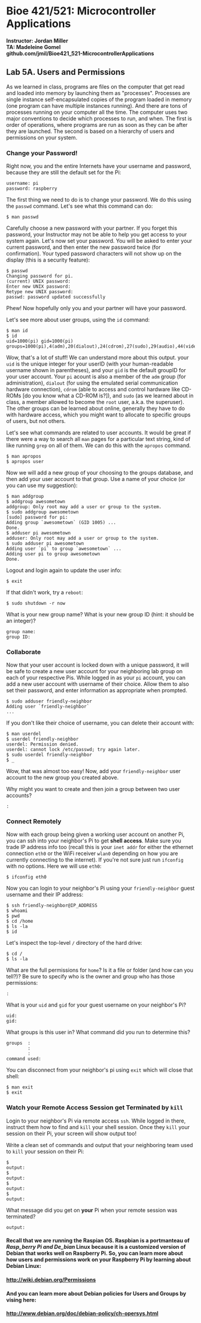 # Bioe 421/521: Microcontroller Applications
#### Instructor: Jordan Miller<br>TA: Madeleine Gomel<br>github.com/jmil/Bioe421_521-MicrocontrollerApplications

## Lab 5A. Users and Permissions

As we learned in class, programs are files on the computer that get read and loaded into memory by launching them as "processes". Processes are single instance self-encapsulated copies of the program loaded in memory (one program can have multiple instances running). And there are tons of processes running on your computer all the time. The computer uses two major conventions to decide which processes to run, and when. The first is order of operations, where programs are run as soon as they can be after they are launched. The second is based on a hierarchy of users and permissions on your system.


### Change your Password!

Right now, you and the entire Internets have your username and password, because they are still the default set for the Pi:

	username: pi
	password: raspberry

The first thing we need to do is to change your password. We do this using the `passwd` command. Let's see what this command can do:

	$ man passwd

Carefully choose a new password with your partner. If you forget this password, your Instructor may not be able to help you get access to your system again. Let's now set your password. You will be asked to enter your current password, and then enter the new password twice (for confirmation). Your typed password characters will not show up on the display (this is a security feature):

	$ passwd
	Changing password for pi.
	(current) UNIX password: 
	Enter new UNIX password: 
	Retype new UNIX password:
	passwd: password updated successfully
	
Phew! Now hopefully only you and your partner will have your password.

Let's see more about user groups, using the `id` command:

	$ man id
	$ id
	uid=1000(pi) gid=1000(pi) groups=1000(pi),4(adm),20(dialout),24(cdrom),27(sudo),29(audio),44(video),46(plugdev),60(games),100(users),105(netdev),999(input),1002(spi),1003(gpio)

Wow, that's a lot of stuff! We can understand more about this output. your `uid` is the unique integer for your userID (with your human-readable username shown in parentheses), and your `gid` is the default groupID for your user account. Your `pi` acount is also a member of the `adm` group (for administration), `dialout` (for using the emulated serial communication hardware connection), `cdrom` (able to access and control hardware like CD-ROMs [do you know what a CD-ROM is?]), and `sudo` (as we learned about in class, a member allowed to become the `root` user, a.k.a. the superuser). The other groups can be learned about online, generally they have to do with hardware access, which you might want to allocate to specific groups of users, but not others.


Let's see what commands are related to user accounts. It would be great if there were a way to search all `man` pages for a particular text string, kind of like running `grep` on all of them. We can do this with the `apropos` command.

	$ man apropos
	$ apropos user

Now we will add a new group of your choosing to the groups database, and then add your user account to that group. Use a name of your choice (or you can use my suggestion):

	$ man addgroup
	$ addgroup awesometown
	addgroup: Only root may add a user or group to the system.
	$ sudo addgroup awesometown
	[sudo] password for pi:
	Adding group `awesometown` (GID 1005) ...
	Done.
	$ adduser pi awesometown
	adduser: Only root may add a user or group to the system.
	$ sudo adduser pi awesometown
	Adding user `pi` to group `awesometown` ...
	Adding user pi to group awesometown
	Done.

Logout and login again to update the user info:

	$ exit

If that didn't work, try a `reboot`:
	
	$ sudo shutdown -r now

What is your new group name? What is your new group ID (hint: it should be an integer)?

	group name:
	group ID:


### Collaborate
Now that your user account is locked down with a unique password, it will be safe to create a new user account for your neighboring lab group on each of your respective Pis. While logged in as your `pi` account, you can add a new user account with username of their choice. Allow them to also set their password, and enter information as appropriate when prompted.

	$ sudo adduser friendly-neighbor
	Adding user `friendly-neighbor`
	...

If you don't like their choice of username, you can delete their account with:

	$ man userdel
	$ userdel friendly-neighbor
	userdel: Permission denied.
	userdel: cannot lock /etc/passwd; try again later.
	$ sudo userdel friendly-neighbor
	$ _
	
Wow, that was almost too easy! Now, add your `friendly-neighbor` user account to the new group you created above.

Why might you want to create and then join a group between two user accounts?

	:

### Connect Remotely
Now with each group being given a working user account on another Pi, you can ssh into your neighbor's Pi to get **shell access**. Make sure you trade IP address info too (recall this is your `inet addr` for either the ethernet connection `eth0` or the WiFi receiver `wlan0` depending on how you are currently connecting to the internet). If you're not sure just run `ifconfig` with no options. Here we will use `eth0`:
	
	$ ifconfig eth0

Now you can login to your neighbor's Pi using your `friendly-neighbor` guest username and their IP address:

	$ ssh friendly-neighbor@IP_ADDRESS
	$ whoami
	$ pwd
	$ cd /home
	$ ls -la
	$ id

Let's inspect the top-level `/` directory of the hard drive:

	$ cd /
	$ ls -la

What are the full permissions for `home`? Is it a file or folder (and how can you tell?)? Be sure to specify who is the owner and group who has those permissions:

	:

What is your `uid` and `gid` for your guest username on your neighbor's Pi?

	uid:
	gid:
	
What groups is this user in? What command did you run to determine this?

	groups  :
			:
			:
	command used: 
	

You can disconnect from your neighbor's pi using `exit` which will close that shell:
	
	$ man exit
	$ exit


### Watch your Remote Access Session get Terminated by `kill`

Login to your neighbor's Pi via remote access `ssh`. While logged in there, instruct them how to find and `kill` your shell session. Once they `kill` your session on their Pi, your screen will show output too!

Write a clean set of commands and output that your neighboring team used to `kill` your session on their Pi:

	$
	output: 
	$
	output:
	$
	output:
	$
	output:

What message did you get on **your** Pi when your remote session was terminated?

	output:

#### Recall that we are running the Raspian OS. Raspbian is a portmanteau of _Rasp_berry Pi and De_bian_ Linux because it is a customized version of Debian that works well on Raspberry Pi. So, you can learn more about how users and permissions work on your Raspberry Pi by learning about Debian Linux:
 
#### http://wiki.debian.org/Permissions

#### And you can learn more about Debian policies for Users and Groups by vising here:

#### http://www.debian.org/doc/debian-policy/ch-opersys.html

